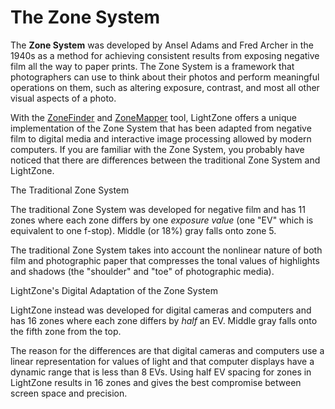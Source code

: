 The Zone System
===============

The **Zone System** was developed by Ansel Adams and Fred Archer in the
1940s as a method for achieving consistent results from exposing
negative film all the way to paper prints. The Zone System is a
framework that photographers can use to think about their photos and
perform meaningful operations on them, such as altering exposure,
contrast, and most all other visual aspects of a photo.

With the [ZoneFinder](ZoneFinder.html) and
[ZoneMapper](Tool-ZoneMapper.html) tool, LightZone offers a unique
implementation of the Zone System that has been adapted from negative
film to digital media and interactive image processing allowed by modern
computers. If you are familiar with the Zone System, you probably have
noticed that there are differences between the traditional Zone System
and LightZone.

The Traditional Zone System

The traditional Zone System was developed for negative film and has 11
zones where each zone differs by one *exposure value* (one "EV" which is
equivalent to one f-stop). Middle (or 18%) gray falls onto zone 5.

The traditional Zone System takes into account the nonlinear nature of
both film and photographic paper that compresses the tonal values of
highlights and shadows (the "shoulder" and "toe" of photographic media).

LightZone's Digital Adaptation of the Zone System

LightZone instead was developed for digital cameras and computers and
has 16 zones where each zone differs by *half* an EV. Middle gray falls
onto the fifth zone from the top.

The reason for the differences are that digital cameras and computers
use a linear representation for values of light and that computer
displays have a dynamic range that is less than 8 EVs. Using half EV
spacing for zones in LightZone results in 16 zones and gives the best
compromise between screen space and precision.
